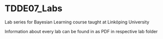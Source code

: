 # TDDE07_Labs
Lab series for Bayesian Learning course taught at Linköping University

Information about every lab can be found in as PDF in respective lab folder
